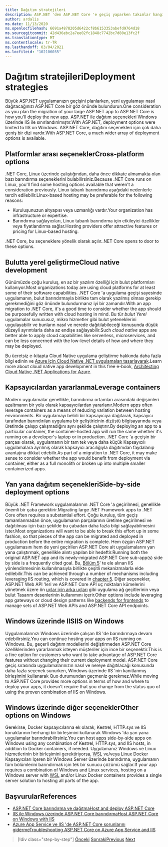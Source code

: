 ```yaml
---
title: Dağıtım stratejileri
description: ASP.NET 'den ASP.NET Core 'e geçiş yaparken takımlar hangi dağıtım stratejilerini kullanabilir? Artımlı bir geçiş, .NET Framework ve .NET Core uygulamalarının yan yana dağıtımına izin vererek sorunsuz bir son kullanıcı deneyimi sağlar mi?
author: ardalis
ms.date: 11/13/2020
ms.openlocfilehash: 6691a4878205d6422cf8b6153353abefd9764d18
ms.sourcegitcommit: 42d436ebc2a7ee02fc1848c7742bc7d80e13fc2f
ms.translationtype: MT
ms.contentlocale: tr-TR
ms.lasthandoff: 03/04/2021
ms.locfileid: "102106035"
---
```

# <a name="deployment-strategies"></a><span data-ttu-id="5fb56-104">Dağıtım stratejileri</span><span class="sxs-lookup"><span data-stu-id="5fb56-104">Deployment strategies</span></span>

<span data-ttu-id="5fb56-105">Büyük ASP.NET uygulamanızın geçişini planlarken, yeni uygulamayı nasıl dağıtacağınızı ASP.NET Core bir göz önünde bulundurun.</span><span class="sxs-lookup"><span data-stu-id="5fb56-105">One consideration as you plan the migration of your large ASP.NET app to ASP.NET Core is how you'll deploy the new app.</span></span> <span data-ttu-id="5fb56-106">ASP.NET ile dağıtım seçenekleri Windows üzerinde IIS ile sınırlandırılmıştır.</span><span class="sxs-lookup"><span data-stu-id="5fb56-106">With ASP.NET, deployment options were limited to IIS on Windows.</span></span> <span data-ttu-id="5fb56-107">ASP.NET Core, dağıtım seçenekleri için çok daha geniş bir dizi vardır.</span><span class="sxs-lookup"><span data-stu-id="5fb56-107">With ASP.NET Core, a much wider array of deployment options is available.</span></span>

## <a name="cross-platform-options"></a><span data-ttu-id="5fb56-108">Platformlar arası seçenekler</span><span class="sxs-lookup"><span data-stu-id="5fb56-108">Cross-platform options</span></span>

<span data-ttu-id="5fb56-109">.NET Core, Linux üzerinde çalıştığından, daha önce dikkate almamakta olan bazı barındırma seçeneklerini bulabilirsiniz.</span><span class="sxs-lookup"><span data-stu-id="5fb56-109">Because .NET Core runs on Linux, you'll find some hosting options available that weren't a consideration previously.</span></span> <span data-ttu-id="5fb56-110">Linux tabanlı barındırma aşağıdaki nedenlerle tercih edilebilir.</span><span class="sxs-lookup"><span data-stu-id="5fb56-110">Linux-based hosting may be preferable for the following reasons:</span></span>

* <span data-ttu-id="5fb56-111">Kuruluşunuzun altyapısı veya uzmanlığı vardır.</span><span class="sxs-lookup"><span data-stu-id="5fb56-111">Your organization has infrastructure or expertise.</span></span>
* <span data-ttu-id="5fb56-112">Barındırma sağlayıcıları, Linux tabanlı barındırma için etkileyici özellikler veya fiyatlandırma sağlar.</span><span class="sxs-lookup"><span data-stu-id="5fb56-112">Hosting providers offer attractive features or pricing for Linux-based hosting.</span></span>

<span data-ttu-id="5fb56-113">.NET Core, bu seçeneklere yönelik olarak açılır.</span><span class="sxs-lookup"><span data-stu-id="5fb56-113">.NET Core opens to door to these options.</span></span>

## <a name="cloud-native-development"></a><span data-ttu-id="5fb56-114">Bulutta yerel geliştirme</span><span class="sxs-lookup"><span data-stu-id="5fb56-114">Cloud native development</span></span>

<span data-ttu-id="5fb56-115">Günümüzde çoğu kuruluş, en az bir yazılım özelliği için bulut platformları kullanıyor.</span><span class="sxs-lookup"><span data-stu-id="5fb56-115">Most organizations today are using cloud platforms for at least some of their software capabilities.</span></span> <span data-ttu-id="5fb56-116">.NET Core 'a uygulama geçişi sayesinde uygulamanın, bulut barındırmayla birlikte tam olarak yazılmış olması gerekip gerekmediğini göz önünde bulundurmanız iyi bir zamandır.</span><span class="sxs-lookup"><span data-stu-id="5fb56-116">With an app migration to .NET Core, it's a good time to consider whether the app should be purposefully written with cloud hosting in mind.</span></span> <span data-ttu-id="5fb56-117">Bu tür *bulut Yerel* uygulamalar sunucusuz, mikro hizmetler gibi bulut yeteneklerini uygulayabilir ve bunların nasıl ve nerede dağıtılabileceği konusunda düşük düzeyli ayrıntılarla daha az endişe sağlayabilir.</span><span class="sxs-lookup"><span data-stu-id="5fb56-117">Such *cloud native* apps are better able to apply cloud capabilities like serverless, microservices, and can be less concerned with the low-level details of how and where they may be deployed.</span></span>

<span data-ttu-id="5fb56-118">Bu ücretsiz e-kitapta Cloud Native uygulama geliştirme hakkında daha fazla bilgi edinin ve [Azure Için Cloud Native .NET uygulamaları tasarlayarak](../cloud-native/index.md).</span><span class="sxs-lookup"><span data-stu-id="5fb56-118">Learn more about cloud native app development in this free e-book, [Architecting Cloud Native .NET Applications for Azure](../cloud-native/index.md).</span></span>

## <a name="leverage-containers"></a><span data-ttu-id="5fb56-119">Kapsayıcılardan yararlanma</span><span class="sxs-lookup"><span data-stu-id="5fb56-119">Leverage containers</span></span>

<span data-ttu-id="5fb56-120">Modern uygulamalar genellikle, barındırma ortamları arasındaki değişimleri azaltmanın bir yolu olarak kapsayıcılardan yararlanır.</span><span class="sxs-lookup"><span data-stu-id="5fb56-120">Modern apps often leverage containers as a means of reducing variation between hosting environments.</span></span> <span data-ttu-id="5fb56-121">Bir uygulamayı belirli bir kapsayıcıya dağıtarak, kapsayıcı tarafından barındırılan uygulama bir geliştiricinin dizüstü bilgisayarında veya üretimde çalışıp çalışmadığını aynı şekilde çalıştırır.</span><span class="sxs-lookup"><span data-stu-id="5fb56-121">By deploying an app to a particular container, the container-hosted app will run the same whether it's running on a developer's laptop or in production.</span></span> <span data-ttu-id="5fb56-122">.NET Core 'a geçişin bir parçası olarak, uygulamanın bir tam tek veya daha küçük Kapsayıcılı uygulamalara ayrılmış olarak kapsayıcı aracılığıyla dağıtımdan faydalanıp avantajına dikkat edebilir.</span><span class="sxs-lookup"><span data-stu-id="5fb56-122">As part of a migration to .NET Core, it may make sense to consider whether the app would benefit from deployment via container, either as a full monolith or broken up into multiple smaller containerized apps.</span></span>

## <a name="side-by-side-deployment-options"></a><span data-ttu-id="5fb56-123">Yan yana dağıtım seçenekleri</span><span class="sxs-lookup"><span data-stu-id="5fb56-123">Side-by-side deployment options</span></span>

<span data-ttu-id="5fb56-124">Büyük .NET Framework uygulamalarının .NET Core 'a geçirilmesi, genellikle önemli bir çaba gerektirir.</span><span class="sxs-lookup"><span data-stu-id="5fb56-124">Migrating large .NET Framework apps to .NET Core often requires a substantial effort.</span></span> <span data-ttu-id="5fb56-125">Çoğu kuruluş, tüm geçiş tamamlanmadan önce, uygulamanın parçalarının üretime geçirilmesi ve dağıtılması için bazı şekilde bu çabadan daha fazla bilgi sağlayabilmesini ister.</span><span class="sxs-lookup"><span data-stu-id="5fb56-125">Most organizations will want to be able to break this effort up in some fashion, so that pieces of the app can be migrated and deployed in production before the entire migration is complete.</span></span> <span data-ttu-id="5fb56-126">Hem özgün ASP.NET uygulamasını hem de yeni geçirilen ASP.NET Core alt uygulamalarını yan yana çalıştırmak, genellikle alıntı yapılan bir hedeftir.</span><span class="sxs-lookup"><span data-stu-id="5fb56-126">Running both the original ASP.NET app and its newly-migrated ASP.NET Core sub-app(s) side by side is a frequently cited goal.</span></span> <span data-ttu-id="5fb56-127">Bu, [Bölüm 5](deployment-scenarios.md)' te ele alınan IIS yönlendirmesinin kullanılmasıyla birlikte çeşitli mekanizmalarla elde edilebilir.</span><span class="sxs-lookup"><span data-stu-id="5fb56-127">This can be achieved through a number of mechanisms including leveraging IIS routing, which is covered in [chapter 5](deployment-scenarios.md).</span></span> <span data-ttu-id="5fb56-128">Diğer seçenekler, ASP.NET Web API 'leri ve ASP.NET Core API uç noktaları kümelerini yönetmek üzere ön [uçlar için arka uçları](/azure/architecture/patterns/backends-for-frontends) gibi uygulama ağ geçitlerinin veya bulut Tasarım desenlerinin kullanımını içerir.</span><span class="sxs-lookup"><span data-stu-id="5fb56-128">Other options include leveraging app gateways or cloud design patterns like [backends for frontends](/azure/architecture/patterns/backends-for-frontends) to manage sets of ASP.NET Web APIs and ASP.NET Core API endpoints.</span></span>

## <a name="iis-on-windows"></a><span data-ttu-id="5fb56-129">Windows üzerinde IIS</span><span class="sxs-lookup"><span data-stu-id="5fb56-129">IIS on Windows</span></span>

<span data-ttu-id="5fb56-130">Uygulamalarınızı Windows üzerinde çalışan IIS 'de barındırmaya devam edebilirsiniz.</span><span class="sxs-lookup"><span data-stu-id="5fb56-130">You can continue hosting your apps on IIS running on Windows.</span></span> <span data-ttu-id="5fb56-131">Bu, geçerli dağıtım modellerini değiştirmeden ASP.NET Core özelliklerinden yararlanmak isteyen müşteriler için ince bir seçenektir.</span><span class="sxs-lookup"><span data-stu-id="5fb56-131">This is a fine option for customers who want to take advantage of ASP.NET Core features without changing their current deployment model.</span></span> <span data-ttu-id="5fb56-132">ASP.NET Core geçiş sırasında uygulamalarınızın nasıl ve nereye dağıtılacağı konusunda daha fazla seçenek sunurken, Windows üzerinde IIS 'nin kanıtlanmış birleşimini kullanarak Quo durumundan geçmeniz gerekmez.</span><span class="sxs-lookup"><span data-stu-id="5fb56-132">While moving to ASP.NET Core provides more options in terms of how and where to deploy your apps, it doesn't require that you change from the status quo of using the proven combination of IIS on Windows.</span></span>

## <a name="other-options-on-windows"></a><span data-ttu-id="5fb56-133">Windows üzerinde diğer seçenekler</span><span class="sxs-lookup"><span data-stu-id="5fb56-133">Other options on Windows</span></span>

<span data-ttu-id="5fb56-134">Gerekirse, Docker kapsayıcılarına ek olarak, Kestrel, HTTP.sys ve IIS konaklarının herhangi bir birleşimini kullanarak Windows 'da yan yana uygulamalar barındırabilirsiniz.</span><span class="sxs-lookup"><span data-stu-id="5fb56-134">You can host apps side-by-side apps on Windows using any combination of Kestrel, HTTP.sys, and IIS hosts, in addition to Docker containers, if needed.</span></span> <span data-ttu-id="5fb56-135">Uygulamanız Windows ve Linux hizmetlerinin bir birleşimini gerektiriyorsa, [WSL](/windows/wsl/about) ve/veya Linux Docker Kapsayıcıları Içeren bir Windows Server üzerinde barındırma, uygulamanın tüm bölümlerini barındırmak için tek bir sunucu çözümü sağlar.</span><span class="sxs-lookup"><span data-stu-id="5fb56-135">If your app requires a combination of Windows and Linux services, hosting on a Windows server with [WSL](/windows/wsl/about) and/or Linux Docker containers provides a single server solution to hosting all parts of the app.</span></span>

## <a name="references"></a><span data-ttu-id="5fb56-136">Başvurular</span><span class="sxs-lookup"><span data-stu-id="5fb56-136">References</span></span>

- [<span data-ttu-id="5fb56-137">ASP.NET Core barındırma ve dağıtma</span><span class="sxs-lookup"><span data-stu-id="5fb56-137">Host and deploy ASP.NET Core</span></span>](/aspnet/core/host-and-deploy/)
- [<span data-ttu-id="5fb56-138">IIS ile Windows üzerinde ASP.NET Core barındırma</span><span class="sxs-lookup"><span data-stu-id="5fb56-138">Host ASP.NET Core on Windows with IIS</span></span>](/aspnet/core/host-and-deploy/iis/)
- [<span data-ttu-id="5fb56-139">Azure App Service ve IIS 'de ASP.NET Core sorunlarını giderme</span><span class="sxs-lookup"><span data-stu-id="5fb56-139">Troubleshooting ASP.NET Core on Azure App Service and IIS</span></span>](/aspnet/core/test/troubleshoot-azure-iis)

>[!div class="step-by-step"]
><span data-ttu-id="5fb56-140">[Önceki](migrate-web-forms.md) 
> [Sonraki](additional-migration-resources.md)</span><span class="sxs-lookup"><span data-stu-id="5fb56-140">[Previous](migrate-web-forms.md)
[Next](additional-migration-resources.md)</span></span>
